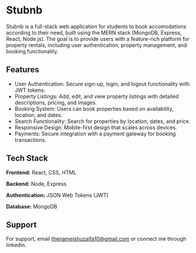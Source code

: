 
# Stubnb

Stubnb is a full-stack web application for students to book accomodations according to their need, built using the MERN stack (MongoDB, Express, React, Node.js). The goal is to provide users with a feature-rich platform for property rentals, including user authentication, property management, and booking functionality.


## Features

- User Authentication: Secure sign-up, login, and logout functionality with JWT tokens.
- Property Listings: Add, edit, and view property listings with detailed descriptions, pricing, and images.
- Booking System: Users can book properties based on availability, location, and dates.
- Search Functionality: Search for properties by location, dates, and price.
- Responsive Design: Mobile-first design that scales across devices.
- Payments: Secure integration with a payment gateway for booking transactions.



## Tech Stack

**Frontend:**  React, CSS, HTML

**Backend:** Node, Express

**Authentication:** JSON Web Tokens (JWT)

**Database:** MongoDB
## Support

For support, email thenameishuzaifa10@gmail.com or connect me through linkedin.



